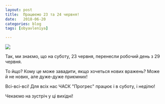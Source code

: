 ```yaml
---
layout: post
title:  Працюємо 23 та 24 червня!
date:   2018-06-20
categories: blog
tags: [obyavleniya]

---
```


![]({{site.baseurl}}/img/posts/2018-06-20-announce.png)

Так, ми знаємо, що на суботу, 23 червня, перенесли робочий день з 29 червня.

То йщо? Кому це може завадити, якщо хочеться нових вражень? Може й не нових, але дуже-дуже приємних!

Всі-всі-всі! Для всіх нас ЧАСК "Прогрес" працює і в суботу, і неділю!

Чекаємо на зустріч у ці вихідні!
